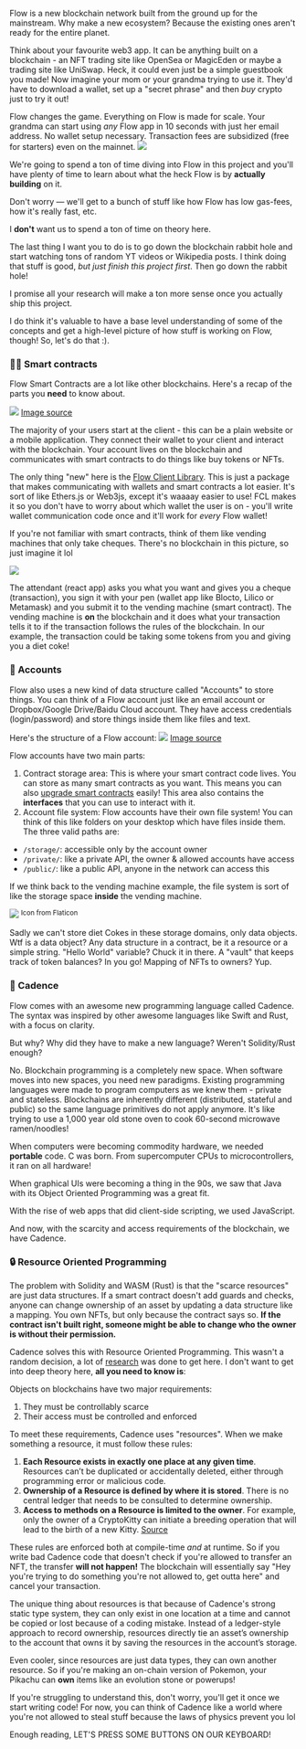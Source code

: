Flow is a new blockchain network built from the ground up for the mainstream. Why make a new ecosystem? Because the existing ones aren't ready for the entire planet. 

Think about your favourite web3 app. It can be anything built on a blockchain - an NFT trading site like OpenSea or MagicEden or maybe a trading site like UniSwap. Heck, it could even just be a simple guestbook you made! Now imagine your mom or your grandma trying to use it. They'd have to download a wallet, set up a "secret phrase" and then *buy* crypto just to try it out! 

Flow changes the game. Everything on Flow is made for scale. Your grandma can start using *any* Flow app in 10 seconds with just her email address. No wallet setup necessary. Transaction fees are subsidized (free for starters) even on the mainnet. 
![](https://hackmd.io/_uploads/Hk0T5g7qc.png)

We're going to spend a ton of time diving into Flow in this project and you'll have plenty of time to learn about what the heck Flow is by **actually building** on it.

Don't worry — we'll get to a bunch of stuff like how Flow has low gas-fees, how it's really fast, etc.

I **don't** want us to spend a ton of time on theory here.

The last thing I want you to do is to go down the blockchain rabbit hole and start watching tons of random YT videos or Wikipedia posts. I think doing that stuff is good, *but just finish this project first*. Then go down the rabbit hole!

I promise all your research will make a ton more sense once you actually ship this project.

I do think it's valuable to have a base level understanding of some of the concepts and get a high-level picture of how stuff is working on Flow, though! So, let's do that :).

### 👩‍💻 Smart contracts
Flow Smart Contracts are a lot like other blockchains. Here's a recap of the parts you **need** to know about.

![](https://hackmd.io/_uploads/SyT0Ow3uc.png)
[Image source](https://docs.onflow.org/dapp-development/flow-dapp-anatomy/)

The majority of your users start at the client - this can be a plain website or a mobile application. They connect their wallet to your client and interact with the blockchain. Your account lives on the blockchain and communicates with smart contracts to do things like buy tokens or NFTs. 

The only thing "new" here is the [Flow Client Library](https://www.npmjs.com/package/@onflow/fcl). This is just a package that makes communicating with wallets and smart contracts a lot easier. It's sort of like Ethers.js or Web3js, except it's waaaay easier to use! FCL makes it so you don't have to worry about which wallet the user is on - you'll write wallet communication code once and it'll work for *every* Flow wallet!

If you're not familiar with smart contracts, think of them like vending machines that only take cheques. There's no blockchain in this picture, so just imagine it lol

![](https://hackmd.io/_uploads/r1id5d4tc.png)

The attendant (react app) asks you what you want and gives you a cheque (transaction), you sign it with your pen (wallet app like Blocto, Lilico or Metamask) and you submit it to the vending machine (smart contract). The vending machine is **on** the blockchain and it does what your transaction tells it to if the transaction follows the rules of the blockchain. In our example, the transaction could be taking some tokens from you and giving you a diet coke!

### 🏦 Accounts
Flow also uses a new kind of data structure called "Accounts" to store things. You can think of a Flow account just like an email account or Dropbox/Google Drive/Baidu Cloud account. They have access credentials (login/password) and store things inside them like files and text.

Here's the structure of a Flow account: 
![](https://hackmd.io/_uploads/rklMwaau5.png)
[Image source](https://youtu.be/pRz7EzrWchs?t=37)

Flow accounts have two main parts:
1. Contract storage area: This is where your smart contract code lives. You can store as many smart contracts as you want. This means you can also [upgrade smart contracts](https://docs.onflow.org/cadence/language/contract-updatability/) easily! This area also contains the  **interfaces** that you can use to interact with it.
2. Account file system: Flow accounts have their own file system! You can think of this like folders on your desktop which have files inside them. The three valid paths are: 
- `/storage/`: accessible only by the account owner
- `/private/`: like a private API, the owner & allowed accounts have access
- `/public/`: like a public API, anyone in the network can access this

If we think back to the vending machine example, the file system is sort of like the storage space **inside** the vending machine. 

![](https://hackmd.io/_uploads/S1LDNuEtq.png)
<sup>Icon from Flaticon</sup>

Sadly we can't store diet Cokes in these storage domains, only data objects. Wtf is a data object? Any data structure in a contract, be it a resource or a simple string. "Hello World" variable? Chuck it in there. A "vault" that keeps track of token balances? In you go! Mapping of NFTs to owners? Yup. 


### 💚 Cadence
Flow comes with an awesome new programming language called Cadence. The syntax was inspired by other awesome languages like Swift and Rust, with a focus on clarity. 

But why? Why did they have to make a new language? Weren't Solidity/Rust enough? 

No. Blockchain programming is a completely new space. When software moves into new spaces, you need new paradigms. Existing programming languages were made to program computers as we knew them - private and stateless. Blockchains are inherently different (distributed, stateful and public) so the same language primitives do not apply anymore. It's like trying to use a 1,000 year old stone oven to cook 60-second microwave ramen/noodles!

When computers were becoming commodity hardware, we needed **portable** code. C was born. From supercomputer CPUs to microcontrollers, it ran on all hardware!

When graphical UIs were becoming a thing in the 90s, we saw that Java with its Object Oriented Programming was a great fit.

With the rise of web apps that did client-side scripting, we used JavaScript.

And now, with the scarcity and access requirements of the blockchain, we have Cadence.

### 🔒 Resource Oriented Programming
The problem with Solidity and WASM (Rust) is that the "scarce resources" are just data structures. If a smart contract doesn't add guards and checks, anyone can change ownership of an asset by updating a data structure like a mapping. You own NFTs, but only because the contract says so. **If the contract isn't built right, someone might be able to change who the owner is without their permission.**

Cadence solves this with Resource Oriented Programming. This wasn't a random decision, a lot of [research](https://www.onflow.org/technical-paper) was done to get here. I don't want to get into deep theory here, **all you need to know is**:

Objects on blockchains have two major requirements:
1. They must be controllably scarce
2. Their access must be controlled and enforced

To meet these requirements, Cadence uses "resources". When we make something a resource, it must follow these rules:

1. **Each Resource exists in exactly one place at any given time**. Resources can’t be duplicated or accidentally deleted, either through programming error or malicious code.
2. **Ownership of a Resource is defined by where it is stored**. There is no central ledger that needs to be consulted to determine ownership.
3. **Access to methods on a Resource is limited to the owner**. For example, only the owner of a CryptoKitty can initiate a breeding operation that will lead to the birth of a new Kitty.
[Source](https://www.onflow.org/post/resources-programming-ownership)

These rules are enforced both at compile-time *and* at runtime. So if you write bad Cadence code that doesn't check if you're allowed to transfer an NFT, the transfer **will not happen!** The blockchain will  essentially say "Hey you're trying to do something you're not allowed to, get outta here" and cancel your transaction.

The unique thing about resources is that because of Cadence's strong static type system, they can only exist in one location at a time and cannot be copied or lost because of a coding mistake. Instead of a ledger-style approach to record ownership, resources directly tie an asset’s ownership to the account that owns it by saving the resources in the account’s storage. 

Even cooler, since resources are just data types, they can own another resource. So if you're 
making an on-chain version of Pokemon, your Pikachu can **own** items like an evolution stone or powerups!

If you're struggling to understand this, don't worry, you'll get it once we start writing code! For now, you can think of Cadence like a world where you're not allowed to steal stuff because the laws of physics prevent you lol

Enough reading, LET'S PRESS SOME BUTTONS ON OUR KEYBOARD!